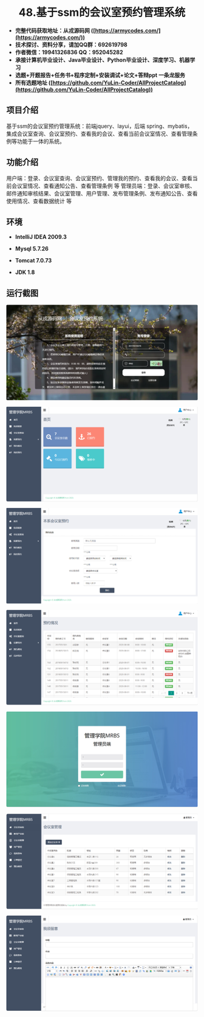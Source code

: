 <p><h1 align="center">48.基于ssm的会议室预约管理系统</h1></p>

- <b>完整代码获取地址：从戎源码网 ([https://armycodes.com/](https://armycodes.com/))</b>
- <b>技术探讨、资料分享，请加QQ群：692619798</b> 
- <b>作者微信：19941326836  QQ：952045282</b> 
- <b>承接计算机毕业设计、Java毕业设计、Python毕业设计、深度学习、机器学习</b>
- <b>选题+开题报告+任务书+程序定制+安装调试+论文+答辩ppt 一条龙服务</b>
- <b>所有选题地址 ([https://github.com/YuLin-Coder/AllProjectCatalog](https://github.com/YuLin-Coder/AllProjectCatalog)) </b>

## 项目介绍
基于ssm的会议室预约管理系统：前端jquery、layui，后端 spring、mybatis，集成会议室查询、会议室预约、查看我的会议、查看当前会议室情况、查看管理条例等功能于一体的系统。

## 功能介绍

用户端：登录、会议室查询、会议室预约、管理我的预约、查看我的会议、查看当前会议室情况、查看通知公告、查看管理条例 等
管理员端：登录、会议室审核、邮件通知审核结果、会议室管理、用户管理、发布管理条例、发布通知公告、查看使用情况、查看数据统计 等

## 环境

- <b>IntelliJ IDEA 2009.3</b>

- <b>Mysql 5.7.26</b>

- <b>Tomcat 7.0.73</b>

- <b>JDK 1.8</b>


## 运行截图
![](screenshot/1.png)

![](screenshot/2.png)

![](screenshot/3.png)

![](screenshot/4.png)

![](screenshot/5.png)

![](screenshot/6.png)

![](screenshot/7.png)
